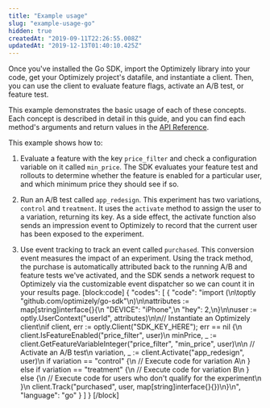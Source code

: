 ```yaml
---
title: "Example usage"
slug: "example-usage-go"
hidden: true
createdAt: "2019-09-11T22:26:55.008Z"
updatedAt: "2019-12-13T01:40:10.425Z"
---
```

Once you've installed the Go SDK, import the Optimizely library into your code, get your Optimizely project's datafile, and instantiate a client. Then, you can use the client to evaluate feature flags, activate an A/B test, or feature test.

This example demonstrates the basic usage of each of these concepts. Each concept is described in detail in this guide, and you can find each method's arguments and return values in the [API Reference](doc:activate). 

This example shows how to: 
1. Evaluate a feature with the key `price_filter` and check a configuration variable on it called `min_price`. The SDK evaluates your feature test and rollouts to determine whether the feature is enabled for a particular user, and which minimum price they should see if so.

2. Run an A/B test called `app_redesign`. This experiment has two variations, `control` and `treatment`. It uses the `activate` method to assign the user to a variation, returning its key. As a side effect, the activate function also sends an impression event to Optimizely to record that the current user has been exposed to the experiment. 

3. Use event tracking to track an event called `purchased`. This conversion event measures the impact of an experiment. Using the track method, the purchase is automatically attributed back to the running A/B and feature tests we've activated, and the SDK sends a network request to Optimizely via the customizable event dispatcher so we can count it in your results page.
[block:code]
{
  "codes": [
    {
      "code": "import (\n\toptly \"github.com/optimizely/go-sdk\"\n)\n\nattributes := map[string]interface{}{\n  \"DEVICE\": \"iPhone\",\n  \"hey\":    2,\n}\n\nuser := optly.UserContext(\"userId\", attributes)\n\n// Instantiate an Optimizely client\nif client, err := optly.Client(\"SDK_KEY_HERE\"); err == nil {\n  client.IsFeatureEnabled(\"price_filter\", user)\n  minPrice, _ := client.GetFeatureVariableInteger(\"price_filter\", \"min_price\", user)\n\n  // Activate an A/B test\n  variation, _ := client.Activate(\"app_redesign\", user)\n  if variation == \"control\" {\n    // Execute code for variation A\n  } else if variation == \"treatment\" {\n    // Execute code for variation B\n  } else {\n    // Execute code for users who don't qualify for the experiment\n  }\n  client.Track(\"purchased\", user, map[string]interface{}{})\n}\n",
      "language": "go"
    }
  ]
}
[/block]